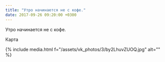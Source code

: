 ```yaml
---
title: "Утро начинается не с кофе."
date: 2017-09-26 09:20:00 +0300
---
```


Утро начинается не с кофе.

Карта

{% include media.html f="/assets/vk_photos/3/by2LhuvZUOQ.jpg" alt="" %}
